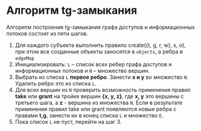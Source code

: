 # Алгоритм tg-замыкания

Алгоритм построения tg-замыкания графа доступов и
информационных потоков состоит из пяти шагов.

1. Для каждого субъекта выполнить правило create({t, g, r, w}, s, o), при
этом все созданные объекты заносятся в ```objects```, а ребра в ```edgeMap```
2. Инициализировать: ```L``` – список всех ребер графа доступов и 
информационных потоков и ```N``` – множество вершин.
3. Выбрать из списка ```L``` **первое ребро**. Занести **х и у** во
множество ```N```. Удалить ребро это из списка ```L```.
4. Для всех вершин из ```N``` проверить возможность применения
правил **take** или **grant** на тройке вершин **{х, у, z}**, где **x, y**
это вершины с третьего шага, а **z** - вершина из множества ```N```. 
Если в результате применения правил take или grant появляются новые ребра 
с правами **t,g**, занести их в конец списка ```L``` и множество ```Е```.
5. Пока список ```L``` не пуст, перейти на шаг 3.
